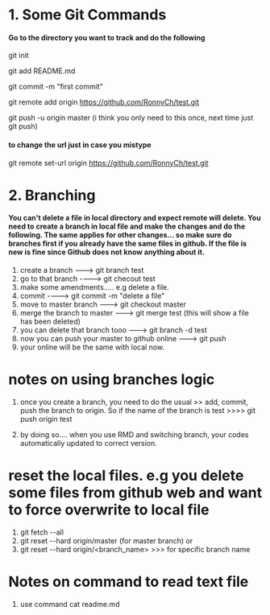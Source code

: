 


# 1. Some Git Commands

#### Go to the directory you want to track and do the following 

git init

git add README.md

git commit -m "first commit"

git remote add origin https://github.com/RonnyCh/test.git

git push -u origin master  (i think you only need to this once, next time just git push)

#### to change the url just in case you mistype

git remote set-url origin https://github.com/RonnyCh/test.git



# 2. Branching

#### You can't delete a file in local directory and expect remote will delete. You need to create a branch in local file and make the changes and do the following. The same applies for other changes... so make sure do branches first if you already have the same files in github. If the file is new is fine since Github does not know anything about it.

1. create a branch ---> git branch test
2. go to that branch ----> git checout test
3. make some amendments..... e.g delete a file.
4. commit ----> git commit -m "delete a file"
5. move to master branch ---> git checkout master
6. merge the branch to master ---> git merge test   (this will show a file has been deleted)
7. you can delete that branch tooo ---> git branch -d test
8. now you can push your master to github online ---> git push
9. your online will be the same with local now.

# notes on using branches logic

1. once you create a branch, you need to do the usual >> add, commit, push the branch to origin.
So if the name of the branch is test >>>> git push origin test

2. by doing so.... when you use RMD and switching branch, your codes automatically updated to correct version. 

# reset the local files. e.g you delete some files from github web and want to force overwrite to local file
1. git fetch --all
2. git reset --hard origin/master  (for master branch) or
3. git reset --hard origin/<branch_name>    >>> for specific branch name


# Notes on command to read text file 
1. use command cat readme.md





